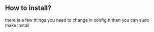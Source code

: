 ## How to install?
there is a few things you need to change in config.h then you can sudo make install
